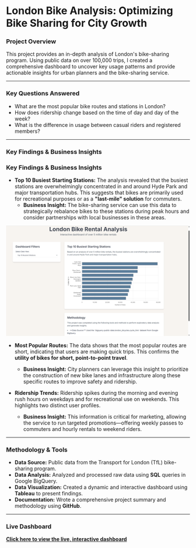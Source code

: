 # London Bike Analysis: Optimizing Bike Sharing for City Growth

### Project Overview

This project provides an in-depth analysis of London's bike-sharing program. Using public data on over 100,000 trips, I created a comprehensive dashboard to uncover key usage patterns and provide actionable insights for urban planners and the bike-sharing service.

---

### Key Questions Answered

* What are the most popular bike routes and stations in London?
* How does ridership change based on the time of day and day of the week?
* What is the difference in usage between casual riders and registered members?

---

### Key Findings & Business Insights

### **Key Findings & Business Insights**

* **Top 10 Busiest Starting Stations:** The analysis revealed that the busiest stations are overwhelmingly concentrated in and around Hyde Park and major transportation hubs. This suggests that bikes are primarily used for recreational purposes or as a **"last-mile" solution** for commuters.
    * **Business Insight:** The bike-sharing service can use this data to strategically rebalance bikes to these stations during peak hours and consider partnerships with local businesses in these areas.

![Top 10 Busiest Stations](https://raw.githubusercontent.com/dpriestley09/London_Bike_Analysis/main/Screenshot%20(132).png)

* **Most Popular Routes:** The data shows that the most popular routes are short, indicating that users are making quick trips. This confirms the **utility of bikes for short, point-to-point travel**.
    * **Business Insight:** City planners can leverage this insight to prioritize the construction of new bike lanes and infrastructure along these specific routes to improve safety and ridership.

* **Ridership Trends:** Ridership spikes during the morning and evening rush hours on weekdays and for recreational use on weekends. This highlights two distinct user profiles.
    * **Business Insight:** This information is critical for marketing, allowing the service to run targeted promotions—offering weekly passes to commuters and hourly rentals to weekend riders.

---

### Methodology & Tools

* **Data Source:** Public data from the Transport for London (TfL) bike-sharing program.
* **Data Analysis:** Analyzed and processed raw data using **SQL** queries in Google BigQuery.
* **Data Visualization:** Created a dynamic and interactive dashboard using **Tableau** to present findings.
* **Documentation:** Wrote a comprehensive project summary and methodology using **GitHub**.

---

### Live Dashboard

[**Click here to view the live, interactive dashboard**](https://cazrooney.github.io/LondonBikeAnalysis/)
